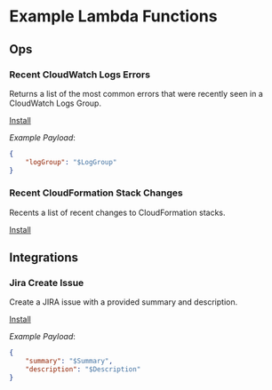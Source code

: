# Example Lambda Functions

## Ops

### Recent CloudWatch Logs Errors

Returns a list of the most common errors that were recently seen in a CloudWatch Logs Group.

[Install](https://us-east-1.console.aws.amazon.com/cloudformation/home?region=us-east-1#/stacks/create/review?templateURL=https://lambda-function-examples.s3.amazonaws.com/ops/cloudwatch-recent-errors.yml&stackName=CloudWatchRecentErrors)

*Example Payload*:

```json
{
    "logGroup": "$LogGroup"
}
```

### Recent CloudFormation Stack Changes

Recents a list of recent changes to CloudFormation stacks.

[Install](https://us-east-1.console.aws.amazon.com/cloudformation/home?region=us-east-1#/stacks/create/review?templateURL=https://lambda-function-examples.s3.amazonaws.com/ops/cloudformation-recent-changes.yml&stackName=CloudFormationRecentChanges)

## Integrations

### Jira Create Issue

Create a JIRA issue with a provided summary and description.

[Install](https://us-east-1.console.aws.amazon.com/cloudformation/home?region=us-east-1#/stacks/create/review?templateURL=https://lambda-function-examples.s3.amazonaws.com/integrations/jira-create-issue.yml&stackName=JiraCreateIssue)

*Example Payload*:

```json
{
    "summary": "$Summary",
    "description": "$Description"
}
```